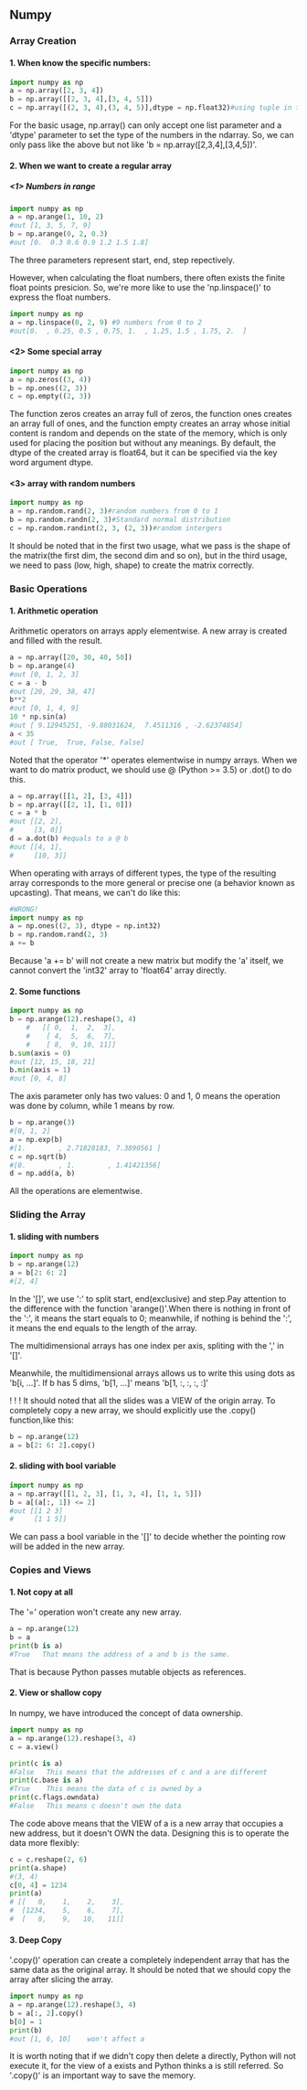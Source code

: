 ## Numpy

### Array Creation

#### 1. When know the specific numbers:
```Python
import numpy as np
a = np.array([2, 3, 4])
b = np.array([[2, 3, 4],[3, 4, 5]])
c = np.array([(2, 3, 4),(3, 4, 5)],dtype = np.float32)#using tuple in the list parameter maybe as the same as list.
```
For the basic usage, np.array() can only accept one list parameter and a 'dtype' parameter to set the type of the numbers in the ndarray. So, we can only pass like the above but not like 'b = np.array([2,3,4],[3,4,5])'.

#### 2. When we want to create a regular array
##### <1> Numbers in range
```Python
import numpy as np
a = np.arange(1, 10, 2)
#out [1, 3, 5, 7, 9]
b = np.arange(0, 2, 0.3)
#out [0.  0.3 0.6 0.9 1.2 1.5 1.8]
```
The three parameters represent start, end, step repectively.

However, when calculating the float numbers, there often exists the finite float points presicion. So, we're more like to use the 'np.linspace()' to express the float numbers.
```Python
import numpy as np
a = np.linspace(0, 2, 9) #9 numbers from 0 to 2
#out[0.  , 0.25, 0.5 , 0.75, 1.  , 1.25, 1.5 , 1.75, 2.  ]
```

#### <2> Some special array
```Python
import numpy as np
a = np.zeros((3, 4))
b = np.ones((2, 3))
c = np.empty((2, 3))
```
The function zeros creates an array full of zeros, the function ones creates an array full of ones, and the function empty creates an array whose initial content is random and depends on the state of the memory, which is only used for placing the position but without any meanings. By default, the dtype of the created array is float64, but it can be specified via the key word argument dtype.

#### <3> array with random numbers
```Python
import numpy as np
a = np.random.rand(2, 3)#random numbers from 0 to 1
b = np.random.randn(2, 3)#Standard normal distribution
c = np.random.randint(2, 3, (2, 3))#random intergers
```
It should be noted that in the first two usage, what we pass is the shape of the matrix(the first dim, the second dim and so on), but in the third usage, we need to pass (low, high, shape) to create the matrix correctly.

### Basic Operations
#### 1. Arithmetic operation
Arithmetic operators on arrays apply elementwise. A new array is created and filled with the result.
```Python
a = np.array([20, 30, 40, 50])
b = np.arange(4)
#out [0, 1, 2, 3]
c = a - b
#out [20, 29, 38, 47]
b**2
#out [0, 1, 4, 9]
10 * np.sin(a)
#out [ 9.12945251, -9.88031624,  7.4511316 , -2.62374854]
a < 35
#out [ True,  True, False, False]
```
Noted that the operator '*' operates elementwise in numpy arrays. When we want to do matrix product, we should use @ (Python >= 3.5) or .dot() to do this.
```Python
a = np.array([[1, 2], [3, 4]])
b = np.array([[2, 1], [1, 0]])
c = a * b
#out [[2, 2], 
#     [3, 0]]
d = a.dot(b) #equals to a @ b
#out [[4, 1],
#     [10, 3]]
```
When operating with arrays of different types, the type of the resulting array corresponds to the more general or precise one (a behavior known as upcasting).
That means, we can't do like this:
```Python
#WRONG!
import numpy as np
a = np.ones((2, 3), dtype = np.int32)
b = np.random.rand(2, 3)
a += b
```
Because 'a += b' will not create a new matrix but modify the 'a' itself, we cannot convert the 'int32' array to 'float64' array directly.

#### 2. Some functions
```Python
import numpy as np
b = np.arange(12).reshape(3, 4)
    #   [[ 0,  1,  2,  3],
    #    [ 4,  5,  6,  7],
    #    [ 8,  9, 10, 11]]
b.sum(axis = 0)
#out [12, 15, 18, 21]
b.min(axis = 1)
#out [0, 4, 8]
```
The axis parameter only has two values: 0 and 1, 0 means the operation was done by column, while 1 means by row.
```Python
b = np.arange(3)
#[0, 1, 2]
a = np.exp(b)
#[1.        , 2.71828183, 7.3890561 ]
c = np.sqrt(b)
#[0.        , 1.        , 1.41421356]
d = np.add(a, b)
```
All the operations are elementwise.

### Sliding the Array
#### 1. sliding with numbers
```Python
import numpy as np
b = np.arange(12)
a = b[2: 6: 2]
#[2, 4]
```
In the '[]', we use ':' to split start, end(exclusive) and step.Pay attention to the difference with the function 'arange()'.When there is nothing in front of the ':', it means the start equals to 0; meanwhile, if nothing is behind the ':', it means the end equals to the length of the array.

The multidimensional arrays has one index per axis, spliting with the ',' in '[]'.

Meanwhile, the multidimensional arrays allows us to write this using dots as 'b[i, ...]'. If b has 5 dims, 'b[1, ...]' means 'b[1, :, :, :, :]'

! ! ! It should noted that all the slides was a VIEW of the origin array. To completely copy a new array, we should explicitly use the .copy() function,like this:
```Python
b = np.arange(12)
a = b[2: 6: 2].copy()
```

#### 2. sliding with bool variable
```Python
import numpy as np
a = np.array([[1, 2, 3], [1, 3, 4], [1, 1, 5]])
b = a[(a[:, 1]) <= 2]
#out [[1 2 3]
#     [1 1 5]]
```
We can pass a bool variable in the '[]' to decide whether the pointing row will be added in the new array.

### Copies and Views
#### 1. Not copy at all
The '=' operation won't create any new array.
```Python
a = np.arange(12)
b = a
print(b is a)
#True   That means the address of a and b is the same.
```
That is because Python passes mutable objects as references.

#### 2. View or shallow copy
In numpy, we have introduced the concept of data ownership. 
```Python
import numpy as np
a = np.arange(12).reshape(3, 4)
c = a.view()

print(c is a)
#False   This means that the addresses of c and a are different
print(c.base is a)
#True    This means the data of c is owned by a
print(c.flags.owndata)
#False   This means c doesn't own the data
```
The code above means that the VIEW of a is a new array that occupies a new address, but it doesn't OWN the data. Designing this is to operate the data more flexibly:
```Python
c = c.reshape(2, 6)
print(a.shape)
#(3, 4)
c[0, 4] = 1234
print(a)
# [[   0,    1,    2,    3],
#  [1234,    5,    6,    7],
#  [   8,    9,   10,   11]]
```
#### 3. Deep Copy
'.copy()' operation can create a completely independent array that has the same data as the original array. It should be noted that we should copy the array after slicing the array.
```Python
import numpy as np
a = np.arange(12).reshape(3, 4)
b = a[:, 2].copy()
b[0] = 1
print(b)
#out [1, 6, 10]    won't affect a
``` 
It is worth noting that if we didn't copy then delete a directly, Python will not execute it, for the view of a exists and Python thinks a is still referred. So '.copy()' is an important way to save the memory.